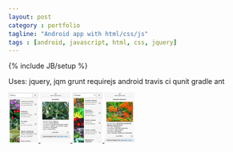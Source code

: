 ```yaml
---
layout: post
category : portfolio
tagline: "Android app with html/css/js"
tags : [android, javascript, html, css, jquery]
---
```

{% include JB/setup %}

Uses: 
jquery, jqm
grunt
requirejs
android
travis ci
qunit
gradle
ant







<div>
  <a class="fancybox-thumb" rel="fancybox-thumb" href="/file/screenshot-search-berry.jpg" title="">
	  <img src="/file/thumbs/screenshot-search-berry.jpg" alt="" width="60" />
  </a>

  <a class="fancybox-thumb" rel="fancybox-thumb" href="/file/screenshot-detail-ilex.jpg" title="">
	  <img src="/file/thumbs/screenshot-detail-ilex.jpg" alt="" width="60" />
  </a>
  <a class="fancybox-thumb" rel="fancybox-thumb" href="/file/screenshot-search-flower.jpg" title="">
	  <img src="/file/thumbs/screenshot-search-flower.jpg" alt="" width="60" />
  </a>
  <a class="fancybox-thumb" rel="fancybox-thumb" href="/file/screenshot-detail-asclepias.jpg" title="">
	  <img src="/file/thumbs/screenshot-detail-asclepias.jpg" alt="" width="60" />
  </a>
</div>





